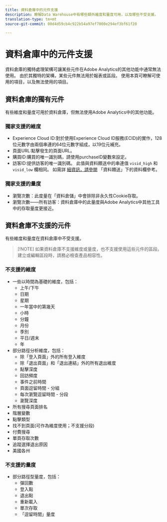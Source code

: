 ```yaml
---
title: 資料倉庫中的元件支援
description: 瞭解Data Warehouse中有哪些額外維度和量度可用，以及哪些不受支援。
translation-type: tm+mt
source-git-commit: 00d4d59cb4c922b54a97ef7000e294ef3bf61f20

---
```



# 資料倉庫中的元件支援

資料倉庫的獨特處理架構可讓某些元件在Adobe Analytics的其他功能中通常無法使用。 由於其獨特的架構，某些元件無法用於報表或區段。 使用本頁可瞭解可使用的項目，以及無法使用的項目。

## 資料倉庫的獨有元件

有些維度和量度可用於資料倉庫，但無法使用Adobe Analytics中的其他功能。

### 獨家支援的維度

* Experience Cloud ID:對於使用Experience Cloud ID服務(ECID)的實作，128位元數字由兩個串連的64位元數字組成，以19位元補充。
* 頁面URL:點擊發生的頁面URL。
* 購買ID:購買的唯一識別碼，請使用purchaseID變數來設定。
* 訪客ID:提供訪客的唯一識別碼。 此值與資料饋送中的串連值 `visid_high` 和 `visid_low` 欄相同。 如需詳 [細資訊，請參閱](../analytics-data-feed/c-df-contents/datafeeds-reference.md) 「資料饋送」下的資料欄參考。

### 獨家支援的量度

* 瀏覽次數：此度量在「資料倉儲」中會排除非永久性Cookie存取。
* 瀏覽次數——所有訪客：資料倉庫中的此量度與Adobe Analytics中其他工具中的存取量度更接近。

## 資料倉庫不支援的元件

有些維度和量度在資料倉庫中不受支援。

> [!NOTE] 如果資料倉庫不支援維度或量度，也不支援使用這些元件的區段。 建立或編輯區段時，請務必檢查產品相容性。

### 不支援的維度

* 一些以時間為基礎的維度，包括：
   * 上午/下午
   * 日期
   * 星期
   * 一年當中的第幾天
   * 小時
   * 分鐘
   * 月份
   * 季別
   * 平日/週末
   * 年
* 部分路徑分析維度，包括：
   * 除「登入頁面」外的所有登入維度
   * 除「退出頁面」和「退出連結」外的所有退出維度
   * 點擊深度
   * 回訪頻度
   * 事件之前時間
   * 頁面逗留時間 - 分組
   * 每次瀏覽逗留時間 - 分段
   * 瀏覽深度
* 所有搜尋頁面排名
* 階層變數
* 點擊類型
* 找不到頁面(可作為維度使用；不支援分段)
* 付費搜尋
* 單頁存取次數
* 追蹤選擇退出原因
* 美國各州

### 不支援的量度

* 部分路徑型量度，包括：
   * 彈回數
   * 登入點
   * 退出點
   * 重新載入
   * 單次存取
   * 「逗留時間」量度
